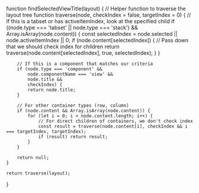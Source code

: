 function findSelectedViewTitle(layout) {
    // Helper function to traverse the layout tree
    function traverse(node, checkIndex = false, targetIndex = 0) {
        // If this is a tabset or has activeItemIndex, look at the specified child
        if ((node.type === 'tabset' || node.type === 'stack') && Array.isArray(node.content)) {
            const selectedIndex = node.selected || node.activeItemIndex || 0;
            if (node.content[selectedIndex]) {
                // Pass down that we should check index for children
                return traverse(node.content[selectedIndex], true, selectedIndex);
            }
        }

        // If this is a component that matches our criteria
        if (node.type === 'component' && 
            node.componentName === 'view' && 
            node.title && 
            checkIndex) {
            return node.title;
        }

        // For other container types (row, column)
        if (node.content && Array.isArray(node.content)) {
            for (let i = 0; i < node.content.length; i++) {
                // For direct children of containers, we don't check index
                const result = traverse(node.content[i], checkIndex && i === targetIndex, targetIndex);
                if (result) return result;
            }
        }

        return null;
    }

    return traverse(layout);
}
